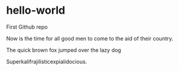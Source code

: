 # hello-world
First Github repo

Now is the time for all good men to come to the aid of their country.

The quick brown fox jumped over the lazy dog

Superkalifrajilisticexpialidocious.
